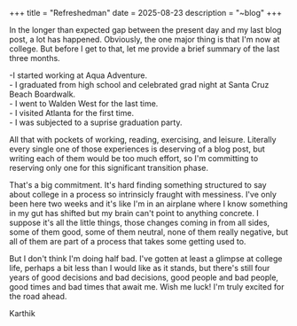+++
title = "Refreshedman"
date = 2025-08-23
description = "~blog"
+++

In the longer than expected gap between the present day and my last blog post, a lot has happened. Obviously, the one major thing is that I'm now at college. But before I get to that, let me provide a brief summary of the last three months. 

\-I started working at Aqua Adventure. <br>
\- I graduated from high school and celebrated grad night at Santa Cruz Beach Boardwalk. <br>
\- I went to Walden West for the last time. <br>
\- I visited Atlanta for the first time. <br>
\- I was subjected to a suprise graduation party.

All that with pockets of working, reading, exercising, and leisure. Literally every single one of those experiences is deserving of a blog post, but writing each of them would be too much effort, so I'm committing to reserving only one for this significant transition phase.    

That's a big commitment. It's hard finding something structured to say about college in a process so intrinsicly fraught with messiness. I've only been here two weeks and it's like I'm in an airplane where I know something in my gut has shifted but my brain can't point to anything concrete. I suppose it's all the little things, those changes coming in from all sides, some of them good, some of them neutral, none of them really negative, but all of them are part of a process that takes some getting used to.

But I don't think I'm doing half bad. I've gotten at least a glimpse at college life, perhaps a bit less than I would like as it stands, but there's still four years of good decisions and bad decisions, good people and bad people, good times and bad times that await me. Wish me luck! I'm truly excited for the road ahead.

Karthik



